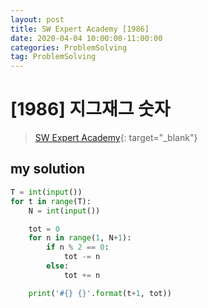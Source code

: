 ```yaml
---
layout: post
title: SW Expert Academy [1986]
date: 2020-04-04 10:00:00-11:00:00
categories: ProblemSolving
tag: ProblemSolving
---
```


# [1986] 지그재그 숫자
> [SW Expert Academy](https://swexpertacademy.com/main/main.do){: target="_blank"}

## my solution
```python
T = int(input())
for t in range(T):
    N = int(input())

    tot = 0
    for n in range(1, N+1):
        if n % 2 == 0:
            tot -= n
        else:
            tot += n

    print('#{} {}'.format(t+1, tot))
```
